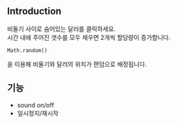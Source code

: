 ## Introduction

비둘기 사이로 숨어있는 달러를 클릭하세요.<br/>
시간 내에 주어진 갯수를 모두 채우면 2개씩 할당량이 증가합니다.<br/>

    Math.random()

을 이용해 비둘기와 달러의 위치가 랜덤으로 배정됩니다.

## 기능

- sound on/off
- 일시정지/재시작
